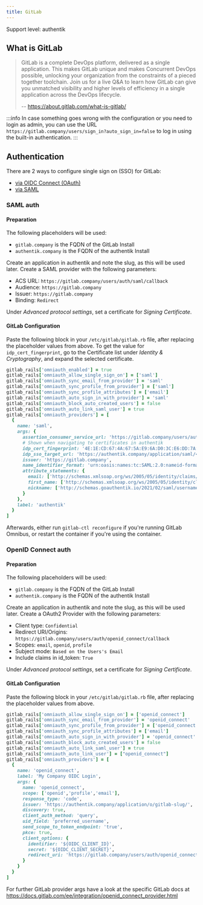```yaml
---
title: GitLab
---
```


<span class="badge badge--primary">Support level: authentik</span>

## What is GitLab

> GitLab is a complete DevOps platform, delivered as a single application. This makes GitLab unique and makes Concurrent DevOps possible, unlocking your organization from the constraints of a pieced together toolchain. Join us for a live Q&A to learn how GitLab can give you unmatched visibility and higher levels of efficiency in a single application across the DevOps lifecycle.
>
> -- https://about.gitlab.com/what-is-gitlab/

:::info
In case something goes wrong with the configuration or you need to login as admin, you can use the URL `https://gitlab.company/users/sign_in?auto_sign_in=false` to log in using the built-in authentication.
:::

## Authentication

There are 2 ways to configure single sign on (SSO) for GitLab:

-   [via OIDC Connect (OAuth)](#openid-connect-auth)
-   [via SAML](#saml-auth)

### SAML auth

#### Preparation

The following placeholders will be used:

-   `gitlab.company` is the FQDN of the GitLab Install
-   `authentik.company` is the FQDN of the authentik Install

Create an application in authentik and note the slug, as this will be used later. Create a SAML provider with the following parameters:

-   ACS URL: `https://gitlab.company/users/auth/saml/callback`
-   Audience: `https://gitlab.company`
-   Issuer: `https://gitlab.company`
-   Binding: `Redirect`

Under _Advanced protocol settings_, set a certificate for _Signing Certificate_.

#### GitLab Configuration

Paste the following block in your `/etc/gitlab/gitlab.rb` file, after replacing the placeholder values from above.
To get the value for `idp_cert_fingerprint`, go to the Certificate list under _Identity & Cryptography_, and expand the selected certificate.

```ruby
gitlab_rails['omniauth_enabled'] = true
gitlab_rails['omniauth_allow_single_sign_on'] = ['saml']
gitlab_rails['omniauth_sync_email_from_provider'] = 'saml'
gitlab_rails['omniauth_sync_profile_from_provider'] = ['saml']
gitlab_rails['omniauth_sync_profile_attributes'] = ['email']
gitlab_rails['omniauth_auto_sign_in_with_provider'] = 'saml'
gitlab_rails['omniauth_block_auto_created_users'] = false
gitlab_rails['omniauth_auto_link_saml_user'] = true
gitlab_rails['omniauth_providers'] = [
  {
    name: 'saml',
    args: {
      assertion_consumer_service_url: 'https://gitlab.company/users/auth/saml/callback',
      # Shown when navigating to certificates in authentik
      idp_cert_fingerprint: '4E:1E:CD:67:4A:67:5A:E9:6A:D0:3C:E6:DD:7A:F2:44:2E:76:00:6A',
      idp_sso_target_url: 'https://authentik.company/application/saml/<authentik application slug>/sso/binding/redirect/',
      issuer: 'https://gitlab.company',
      name_identifier_format: 'urn:oasis:names:tc:SAML:2.0:nameid-format:persistent',
      attribute_statements: {
        email: ['http://schemas.xmlsoap.org/ws/2005/05/identity/claims/emailaddress'],
        first_name: ['http://schemas.xmlsoap.org/ws/2005/05/identity/claims/name'],
        nickname: ['http://schemas.goauthentik.io/2021/02/saml/username']
      }
    },
    label: 'authentik'
  }
]
```

Afterwards, either run `gitlab-ctl reconfigure` if you're running GitLab Omnibus, or restart the container if you're using the container.

### OpenID Connect auth

#### Preparation

The following placeholders will be used:

-   `gitlab.company` is the FQDN of the GitLab Install
-   `authentik.company` is the FQDN of the authentik Install

Create an application in authentik and note the slug, as this will be used later. Create a OAuth2 Provider with the following parameters:

-   Client type: `Confidential`
-   Redirect URI/Origins: `https://gitlab.company/users/auth/openid_connect/callback`
-   Scopes: `email`, `openid`, `profile`
-   Subject mode: `Based on the Users's Email`
-   Include claims in id_token: `True`

Under _Advanced protocol settings_, set a certificate for _Signing Certificate_.

#### GitLab Configuration

Paste the following block in your `/etc/gitlab/gitlab.rb` file, after replacing the placeholder values from above.

```ruby
gitlab_rails['omniauth_allow_single_sign_on'] = ['openid_connect']
gitlab_rails['omniauth_sync_email_from_provider'] = 'openid_connect'
gitlab_rails['omniauth_sync_profile_from_provider'] = ['openid_connect']
gitlab_rails['omniauth_sync_profile_attributes'] = ['email']
gitlab_rails['omniauth_auto_sign_in_with_provider'] = 'openid_connect'
gitlab_rails['omniauth_block_auto_created_users'] = false
gitlab_rails['omniauth_auto_link_saml_user'] = true
gitlab_rails['omniauth_auto_link_user'] = ["openid_connect"]
gitlab_rails['omniauth_providers'] = [
  {
    name: 'openid_connect',
    label: 'My Company OIDC Login',
    args: {
      name: 'openid_connect',
      scope: ['openid','profile','email'],
      response_type: 'code',
      issuer: 'https://authentik.company/application/o/gitlab-slug/',
      discovery: true,
      client_auth_method: 'query',
      uid_field: 'preferred_username',
      send_scope_to_token_endpoint: 'true',
      pkce: true,
      client_options: {
        identifier: '${OIDC_CLIENT_ID}',
        secret: '${OIDC_CLIENT_SECRET}',
        redirect_uri: 'https://gitlab.company/users/auth/openid_connect/callback'
      }
    }
  }
]
```

For further GitLab provider args have a look at the specific GitLab docs at https://docs.gitlab.com/ee/integration/openid_connect_provider.html
